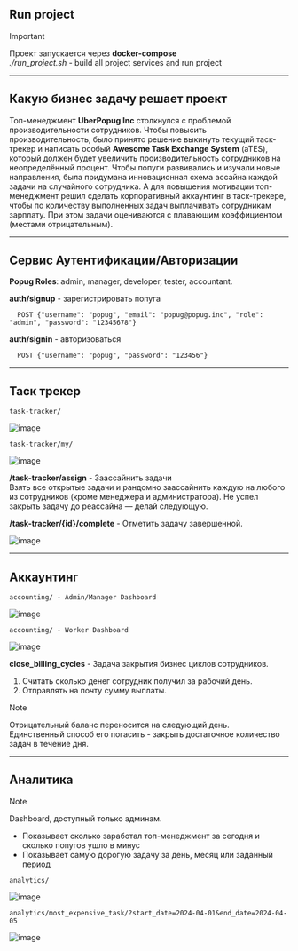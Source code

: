 <h2>Run project</h2>

> [!IMPORTANT]
> Проект запускается через **docker-compose** </br>
> _./run_project.sh_ - build all project services and run project

<hr>

<h2>Какую бизнес задачу решает проект</h2>

Топ-менеджмент **UberPopug Inc** столкнулся с проблемой производительности сотрудников. Чтобы повысить производительность, было принято решение выкинуть текущий таск-трекер и написать особый **Awesome Task Exchange System** (aTES), который должен будет увеличить производительность сотрудников на неопределённый процент. Чтобы попуги развивались и изучали новые направления, была придумана инновационная схема ассайна каждой задачи на случайного сотрудника. А для повышения мотивации топ-менеджмент решил сделать корпоративный аккаунтинг в таск-трекере, чтобы по количеству выполненных задач выплачивать сотрудникам зарплату. При этом задачи оцениваются с плавающим коэффициентом (местами отрицательным).

<hr>

<h2>Сервис Аутентификации/Авторизации</h2>

**Popug Roles**: admin, manager, developer, tester, accountant. </br>

   **auth/signup** - зарегистрировать попуга </br>
      
      POST {"username": "popug", "email": "popug@popug.inc", "role": "admin", "password": "12345678"}

   **auth/signin** - авторизоваться </br>

      POST {"username": "popug", "password": "123456"}

<hr>

<h2>Таск трекер</h2>

    task-tracker/

![image](https://github.com/N1LEX/popug-tracker/assets/8479729/5a71ac87-5446-4360-bcfa-a5a72fb46f64)


    task-tracker/my/

![image](https://github.com/N1LEX/popug-tracker/assets/8479729/780f1e77-f8af-41bb-b8ea-9662f0701571)

  **/task-tracker/assign** - Заассайнить задачи </br>
  Взять все открытые задачи и рандомно заассайнить каждую на любого из сотрудников (кроме менеджера и администратора). Не успел закрыть задачу до реассайна — делай следующую.

**/task-tracker/{id}/complete** - Отметить задачу завершенной. </br>

![image](https://github.com/N1LEX/popug-tracker/assets/8479729/f631d7de-b1ea-4786-9989-fee4a6ed8275)

<hr>

<h2>Аккаунтинг</h2>

    accounting/ - Admin/Manager Dashboard

![image](https://github.com/N1LEX/popug-tracker/assets/8479729/f96f77d8-bd4a-4e1d-aa44-1028627b3246)


    accounting/ - Worker Dashboard


![image](https://github.com/N1LEX/popug-tracker/assets/8479729/ec87b253-ae84-4cc0-abf2-9cd25a872bea)

**close_billing_cycles** - Задача закрытия бизнес циклов сотрудников. </br>
  1. Считать сколько денег сотрудник получил за рабочий день.
  2. Отправлять на почту сумму выплаты.

> [!NOTE]
> Отрицательный баланс переносится на следующий день. </br>
> Единственный способ его погасить - закрыть достаточное количество задач в течение дня.

<hr>

<h2>Аналитика</h2>

> [!NOTE]
> Dashboard, доступный только админам. </br>
> * Показывает сколько заработал топ-менеджмент за сегодня и сколько попугов ушло в минус </br>
> * Показывает самую дорогую задачу за день, месяц или заданный период </br>

    analytics/

![image](https://github.com/N1LEX/popug-tracker/assets/8479729/ed4664f2-1e15-4009-a25c-a02dcb8820ba)

    analytics/most_expensive_task/?start_date=2024-04-01&end_date=2024-04-05

![image](https://github.com/N1LEX/popug-tracker/assets/8479729/fe2445a7-cddf-4006-b36c-8545e507f755)


